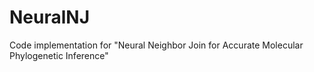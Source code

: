 # NeuralNJ
Code implementation for "Neural Neighbor Join for Accurate Molecular Phylogenetic Inference"
